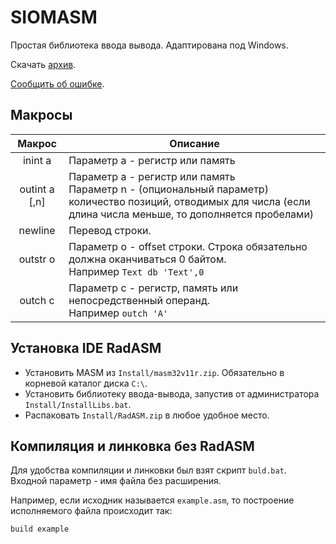 # SIOMASM

Простая библиотека ввода вывода. Адаптирована под Windows.

Скачать [архив](https://github.com/KubSU/SIOMASM/archive/master.zip).

[Сообщить об ошибке](https://github.com/KubSU/SIOMASM/issues/new).

## Макросы

Макрос        | Описание
:------------:|---------
inint a       | Параметр a - регистр или память
outint a [,n] | Параметр a - регистр или память <br> Параметр n - (опциональный параметр) количество позиций, отводимых для числа (если длина числа меньше, то дополняется пробелами)
newline       | Перевод строки.
outstr o      | Параметр o - offset строки. Строка обязательно должна оканчиваться 0 байтом.<br> Например `Text db 'Text',0`
outch c       | Параметр c - регистр, память или непосредственный операнд.<br> Например `outch 'A'`

## Установка IDE RadASM

- Установить MASM из `Install/masm32v11r.zip`. Обязательно в корневой каталог диска `C:\`.
- Установить библиотеку ввода-вывода, запустив от администратора `Install/InstallLibs.bat`.
- Распаковать `Install/RadASM.zip` в любое удобное место.

## Компиляция и линковка без RadASM

Для удобства компиляции и линковки был взят скрипт `buld.bat`. Входной параметр - имя файла без расширения. 

Например, если исходник называется `example.asm`, то построение исполняемого файла происходит так:
```
build example
```
